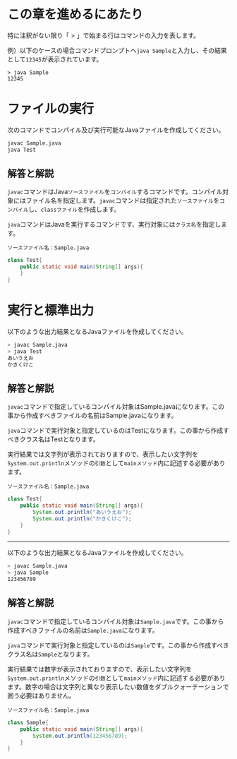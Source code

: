# この章を進めるにあたり
特に注釈がない限り「 > 」で始まる行はコマンドの入力を表します。

例）以下のケースの場合コマンドプロンプトへ`java Sample`と入力し、その結果として`12345`が表示されています。
```
> java Sample
12345
```

# ファイルの実行

次のコマンドでコンパイル及び実行可能なJavaファイルを作成してください。

```bash
javac Sample.java
java Test
```

## 解答と解説
`javac`コマンドはJava`ソースファイル`を`コンパイル`するコマンドです。コンパイル対象にはファイル名を指定します。`javac`コマンドは指定された`ソースファイル`を`コンパイル`し、`classファイル`を作成します。

`java`コマンドはJavaを実行するコマンドです、実行対象には`クラス名`を指定します。

`ソースファイル名：Sample.java`
```java
class Test{
	public static void main(String[] args){
	}
}
```

# 実行と標準出力
以下のような出力結果となるJavaファイルを作成してください。
```bash
> javac Sample.java
> java Test
あいうえお
かきくけこ
```

## 解答と解説
`javac`コマンドで指定しているコンパイル対象はSample.javaになります。この事から作成すべきファイルの名前はSample.javaになります。

`java`コマンドで実行対象と指定しているのはTestになります。この事から作成すべきクラス名はTestとなります。


実行結果では文字列が表示されておりますので、表示したい文字列を`System.out.println`メソッドの`引数`として`mainメソッド`内に記述する必要があります。

`ソースファイル名：Sample.java`
```java
class Test{
	public static void main(String[] args){
		System.out.println("あいうえお");
		System.out.println("かきくけこ");
	}
}
```


----

以下のような出力結果となるJavaファイルを作成してください。

```bash
> javac Sample.java
> java Sample
123456789
```

## 解答と解説

`javac`コマンドで指定しているコンパイル対象は`Sample.java`です。この事から作成すべきファイルの名前は`Sample.java`になります。

`java`コマンドで実行対象と指定しているのは`Sample`です。この事から作成すべきクラス名は`Sample`となります。


実行結果では数字が表示されておりますので、表示したい文字列を`System.out.println`メソッドの`引数`として`mainメソッド`内に記述する必要があります。数字の場合は文字列と異なり表示したい数値をダブルクォーテーションで囲う必要はありません。


`ソースファイル名：Sample.java`
```java
class Sample{
	public static void main(String[] args){
		System.out.println(123456789);
	}
}
```


